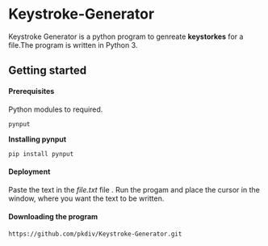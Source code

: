 # Keystroke-Generator

Keystroke Generator is a python program to genreate **keystorkes** for a file.The program is written in Python 3.

## Getting started

#### Prerequisites

Python modules to required.

```
pynput
```
**Installing pynput**

```
pip install pynput
```


#### Deployment

Paste the text in the *file.txt* file . Run the progam and place the cursor in the window, where you want the text to be written.  

#### Downloading the program

``` 
https://github.com/pkdiv/Keystroke-Generator.git
```
